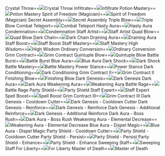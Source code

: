 Crystal Throw==<img src="upload/mxd/Battle_Mage/Skill_Crystal_Throw.png"/>Crystal Throw
Infiltrate==<img src="upload/mxd/Battle_Mage/Skill_Infiltrate.png"/>Infiltrate
Potion Mastery==<img src="upload/mxd/Battle_Mage/Skill_Potion_Mastery.png"/>Potion Mastery
Spirit of Freedom (Magician)==<img src="upload/mxd/Battle_Mage/Skill_Spirit_of_Freedom.png"/>Spirit of Freedom (Magician)
Secret Assembly==<img src="upload/mxd/Battle_Mage/Skill_Secret_Assembly.png"/>Secret Assembly
Triple Blow==<img src="upload/mxd/Battle_Mage/Skill_Triple_Blow.png"/>Triple Blow
Combat Teleport==<img src="upload/mxd/Battle_Mage/Skill_Teleport.png"/>Combat Teleport
Hasty Aura==<img src="upload/mxd/Battle_Mage/Skill_Hasty_Aura.png"/>Hasty Aura
Condemnation==<img src="upload/mxd/Battle_Mage/Skill_Condemnation.png"/>Condemnation
Staff Artist==<img src="upload/mxd/Battle_Mage/Skill_Staff_Artist.png"/>Staff Artist
Quad Blow==<img src="upload/mxd/Battle_Mage/Skill_Quad_Blow.png"/>Quad Blow
Dark Chain==<img src="upload/mxd/Battle_Mage/Skill_Dark_Chain.png"/>Dark Chain
Draining Aura==<img src="upload/mxd/Battle_Mage/Skill_Draining_Aura.png"/>Draining Aura
Staff Boost==<img src="upload/mxd/Battle_Mage/Skill_Staff_Boost.png"/>Staff Boost
Staff Mastery==<img src="upload/mxd/Battle_Mage/Skill_Staff_Mastery.png"/>Staff Mastery
High Wisdom==<img src="upload/mxd/Battle_Mage/Skill_High_Wisdom.png"/>High Wisdom
Ordinary Conversion==<img src="upload/mxd/Battle_Mage/Skill_Ordinary_Conversion.png"/>Ordinary Conversion
Grim Contract==<img src="upload/mxd/Battle_Mage/Skill_Grim_Contract.png"/>Grim Contract
Quintuple Blow==<img src="upload/mxd/Battle_Mage/Skill_Quintuple_Blow.png"/>Quintuple Blow
Battle Burst==<img src="upload/mxd/Battle_Mage/Skill_Battle_Burst.png"/>Battle Burst
Blue Aura==<img src="upload/mxd/Battle_Mage/Skill_Blue_Aura.png"/>Blue Aura
Dark Shock==<img src="upload/mxd/Battle_Mage/Skill_Dark_Shock.png"/>Dark Shock
Battle Mastery==<img src="upload/mxd/Battle_Mage/Skill_Battle_Mastery.png"/>Battle Mastery
Power Stance==<img src="upload/mxd/Battle_Mage/Skill_Power_Stance_(Battle_Mage).png"/>Power Stance
Dark Conditioning==<img src="upload/mxd/Battle_Mage/Skill_Dark_Conditioning.png"/>Dark Conditioning
Grim Contract II==<img src="upload/mxd/Battle_Mage/Skill_Grim_Contract_II.png"/>Grim Contract II
Finishing Blow==<img src="upload/mxd/Battle_Mage/Skill_Finishing_Blow.png"/>Finishing Blow
Dark Genesis==<img src="upload/mxd/Battle_Mage/Skill_Dark_Genesis.png"/>Dark Genesis
Dark Aura==<img src="upload/mxd/Battle_Mage/Skill_Dark_Aura.png"/>Dark Aura
Weakening Aura==<img src="upload/mxd/Battle_Mage/Skill_Weakening_Aura.png"/>Weakening Aura
Battle Rage==<img src="upload/mxd/Battle_Mage/Skill_Battle_Rage.png"/>Battle Rage
Party Shield==<img src="upload/mxd/Battle_Mage/Skill_Party_Shield.png"/>Party Shield
Staff Expert==<img src="upload/mxd/Battle_Mage/Skill_Staff_Expert.png"/>Staff Expert
Spell Boost==<img src="upload/mxd/Battle_Mage/Skill_Spell_Boost.png"/>Spell Boost
Grim Contract III==<img src="upload/mxd/Battle_Mage/Skill_Grim_Contract_III.png"/>Grim Contract III
Dark Genesis \- Cooldown Cutter==<img src="upload/mxd/Battle_Mage/Skill_Dark_Genesis_-_Cooldown_Cutter.png"/>Dark Genesis - Cooldown Cutter
Dark Genesis \- Reinforce==<img src="upload/mxd/Battle_Mage/Skill_Dark_Genesis_-_Reinforce.png"/>Dark Genesis - Reinforce
Dark Genesis \- Additional Reinforce==<img src="upload/mxd/Battle_Mage/Skill_Dark_Genesis_-_Additional_Reinforce.png"/>Dark Genesis - Additional Reinforce
Dark Aura \- Boss Rush==<img src="upload/mxd/Battle_Mage/Skill_Dark_Aura_-_Boss_Rush.png"/>Dark Aura - Boss Rush
Weakening Aura \- Elemental Decrease==<img src="upload/mxd/Battle_Mage/Skill_Weakening_Aura_-_Elemental_Decrease.png"/>Weakening Aura - Elemental Decrease
Blue Aura \- Dispel Magic==<img src="upload/mxd/Battle_Mage/Skill_Blue_Aura_-_Dispel_Magic.png"/>Blue Aura - Dispel Magic
Party Shield \- Cooldown Cutter==<img src="upload/mxd/Battle_Mage/Skill_Party_Shield_-_Cooldown_Cutter.png"/>Party Shield - Cooldown Cutter
Party Shield \- Persist==<img src="upload/mxd/Battle_Mage/Skill_Party_Shield_-_Persist.png"/>Party Shield - Persist
Party Shield \- Enhance==<img src="upload/mxd/Battle_Mage/Skill_Party_Shield_-_Enhance.png"/>Party Shield - Enhance
Sweeping Staff==<img src="upload/mxd/Battle_Mage/Skill_Sweeping_Staff.png"/>Sweeping Staff
For Liberty==<img src="upload/mxd/Battle_Mage/Skill_For_Liberty.png"/>For Liberty
Master of Death==<img src="upload/mxd/Battle_Mage/Skill_Master_of_Death.png"/>Master of Death
